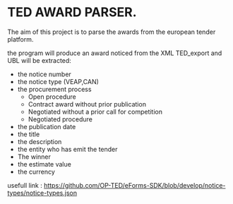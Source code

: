 # TED AWARD PARSER.

The aim of this project is to parse the awards from the european tender platform.

the program will produce an award noticed from the XML TED_export and UBL will be extracted:

- the notice number
- the notice type (VEAP,CAN)
- the procurement process 
    - Open procedure
    - Contract award without prior publication
    - Negotiated without a prior call for competition
    - Negotiated procedure
- the publication date
- the title
- the description 
- the entity who has emit the tender
- The winner
- the estimate value 
- the currency 


usefull link : https://github.com/OP-TED/eForms-SDK/blob/develop/notice-types/notice-types.json 
